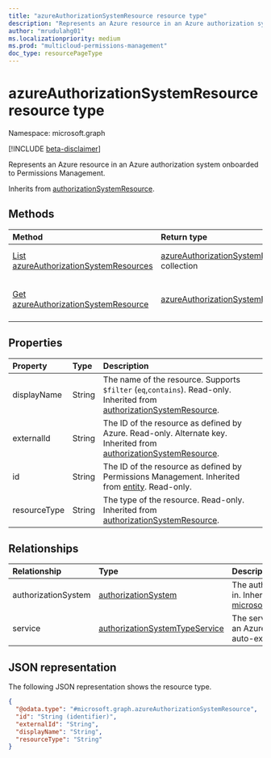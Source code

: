 ```yaml
---
title: "azureAuthorizationSystemResource resource type"
description: "Represents an Azure resource in an Azure authorization system onboarded to Permissions Management."
author: "mrudulahg01"
ms.localizationpriority: medium
ms.prod: "multicloud-permissions-management"
doc_type: resourcePageType
---
```


# azureAuthorizationSystemResource resource type

Namespace: microsoft.graph

[!INCLUDE [beta-disclaimer](../../includes/beta-disclaimer.md)]

Represents an Azure resource in an Azure authorization system onboarded to Permissions Management.

Inherits from [authorizationSystemResource](../resources/authorizationsystemresource.md).

## Methods
|Method|Return type|Description|
|:---|:---|:---|
|[List azureAuthorizationSystemResources](../api/azureauthorizationsystem-list-resources.md)|[azureAuthorizationSystemResource](../resources/azureauthorizationsystemresource.md) collection|Get a list of the [azureAuthorizationSystemResource](../resources/azureauthorizationsystemresource.md) objects and their properties.|
|[Get azureAuthorizationSystemResource](../api/azureauthorizationsystemresource-get.md)|[azureAuthorizationSystemResource](../resources/azureauthorizationsystemresource.md)|Read the properties and relationships of an [azureAuthorizationSystemResource](../resources/azureauthorizationsystemresource.md) object.|

## Properties
|Property|Type|Description|
|:---|:---|:---|
|displayName|String|The name of the resource. Supports `$filter` (`eq`,`contains`). Read-only. Inherited from [authorizationSystemResource](../resources/authorizationsystemresource.md).|
|externalId|String|The ID of the resource as defined by Azure. Read-only. Alternate key. Inherited from [authorizationSystemResource](../resources/authorizationsystemresource.md).|
|id|String|The ID of the resource as defined by Permissions Management. Inherited from [entity](../resources/entity.md). Read-only.|
|resourceType|String|The type of the resource. Read-only. Inherited from [authorizationSystemResource](../resources/authorizationsystemresource.md).|

## Relationships
|Relationship|Type|Description|
|:---|:---|:---|
|authorizationSystem|[authorizationSystem](../resources/authorizationsystem.md)|The authorization system that the resource is in. Inherited from [microsoft.graph.authorizationSystemResource](../resources/authorizationsystemresource.md)|
|service|[authorizationSystemTypeService](../resources/authorizationsystemtypeservice.md)|The service associated with the resource in an Azure authorization system. This object is auto-expanded.|

## JSON representation
The following JSON representation shows the resource type.
<!-- {
  "blockType": "resource",
  "keyProperty": "id",
  "@odata.type": "microsoft.graph.azureAuthorizationSystemResource",
  "baseType": "microsoft.graph.authorizationSystemResource",
  "openType": false
}
-->
``` json
{
  "@odata.type": "#microsoft.graph.azureAuthorizationSystemResource",
  "id": "String (identifier)",
  "externalId": "String",
  "displayName": "String",
  "resourceType": "String"
}
```

